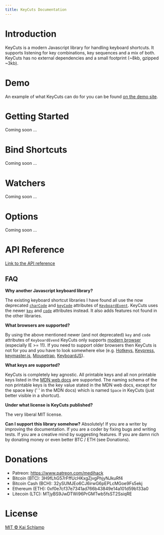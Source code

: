 ```yaml
---
title: KeyCuts Documentation
---
```


# Introduction

KeyCuts is a modern Javascript library for handling keyboard shortcuts. It supports listening for key combinations, key sequences and a mix of both. KeyCuts has no external dependencies and a small footprint (~8kb, gzipped ~3kb).

# Demo

An example of what KeyCuts can do for you can be found [on the demo site](./demo/index.html).

# Getting Started

Coming soon ...

# Bind Shortcuts

Coming soon ...

# Watchers

Coming soon ...

# Options

Coming soon ...

# API Reference

[Link to the API reference](./api/index.html)

## FAQ

**Why another Javascript keyboard library?**

The existing keyboard shortcut libraries I have found all use the now deprecated [`charCode`](https://developer.mozilla.org/en-US/docs/Web/API/KeyboardEvent/charCode) and [`keyCode`](https://developer.mozilla.org/en-US/docs/Web/API/KeyboardEvent/keyCode) attributes of [`KeyboardEvent`](https://developer.mozilla.org/en-US/docs/Web/API/KeyboardEvent). KeyCuts uses the newer [`key`](https://developer.mozilla.org/en-US/docs/Web/API/KeyboardEvent/key) and [`code`](https://developer.mozilla.org/en-US/docs/Web/API/KeyboardEvent/code) attributes instead. It also adds features not found in the other libraries.

**What browsers are supported?**

By using the above mentioned newer (and not deprecated) `key` and `code` attributes of `KeyboardEvend` KeyCuts only supports [modern browser](https://caniuse.com/#feat=keyboardevent-key) (especially IE >= 11). If you need to support older browsers then KeyCuts is not for you and you have to look somewhere else (e.g. [Hotkeys](https://github.com/jaywcjlove/hotkeys), [Keypress](https://github.com/dmauro/Keypress/), [keymaster.js](https://github.com/madrobby/keymaster), [Mousetrap](https://github.com/ccampbell/mousetrap), [KeyboardJS](https://github.com/RobertWHurst/KeyboardJS)).

**What keys are supported?**

KeyCuts is completely key agnostic. All printable keys and all non printable keys listed in the [MDN web docs](https://developer.mozilla.org/de/docs/Web/API/KeyboardEvent/key/Key_Values) are supported. The naming schema of the non printable keys is the key value stated in the MDN web docs, except for the space key (' ' in the MDN docs) which is named `Space` in KeyCuts (just better visible in a shortcut).

**Under what license is KeyCuts published?**

The very liberal MIT license.

**Can I support this library somehow?**
Absolutely! If you are a writer by improving the documentation. If you are a coder by fixing bugs and writing tests. If you are a creative mind by suggesting features. If you are damn rich by donating money or even better BTC / ETH (see Donations).

# Donations

* Patreon: https://www.patreon.com/medihack
* Bitcoin (BTC): 3H9fLhG57rFffUcHKxgZjvgPhjyNJkuRf4
* Bitcoin Cash (BCH): 32ySUMJEo6CJ6irwG6pEPLcMGoe9Fs5ekj
* Ethereum (ETH): 0xf0e7cf37e7341ad766b43849e14a101d59b133a0
* Litecoin (LTC): MTjyBS9JwDTWi96PrGMTwb5fsST2SsiqRE

# License

[MIT © Kai Schlamp](./LICENSE)
